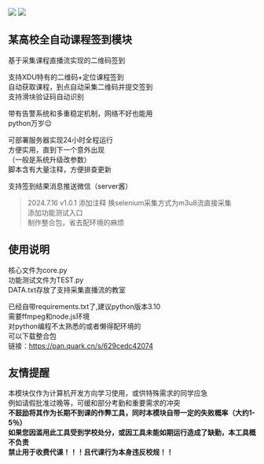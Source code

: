 ![](https://img.shields.io/badge/Python-3.10.1-blue)
![](https://img.shields.io/badge/version-1.0.1-green)
## 某高校全自动课程签到模块
基于采集课程直播流实现的二维码签到  

支持XDU特有的二维码+定位课程签到  
自动获取课程，到点自动采集二维码并提交签到  
支持滑块验证码自动识别

带有告警系统和多重稳定机制，网络不好也能用  
python万岁😌

可部署服务器实现24小时全程运行  
方便实用，直到下一个意外出现  
（一般是系统升级改参数）  
脚本含有大量注释，方便排查更新  

支持签到结果消息推送微信（server酱）  


>2024.7.16 v1.0.1
>添加注释 换selenium采集方式为m3u8流直接采集  
>添加功能测试入口  
>制作整合包，省去配环境的麻烦  


## 使用说明
核心文件为core.py  
功能测试文件为TEST.py  
DATA.txt存放了支持采集直播流的教室

已经自带requirements.txt了,建议python版本3.10  
需要ffmpeg和node.js环境  
对python编程不太熟悉的或者懒得配环境的  
可以下载整合包  
链接：https://pan.quark.cn/s/629cedc42074

## 友情提醒
本模块仅作为计算机开发方向学习使用，或供特殊需求的同学应急  
例如请假批准过晚等，可缓和部分考勤和重要需求的冲突  
**不鼓励将其作为长期不到课的作弊工具，同时本模块自带一定的失败概率（大约1-5％）**  
**如果您因滥用此工具受到学校处分，或因工具未能如期运行造成了缺勤，本工具概不负责**  
**禁止用于收费代课！！！且代课行为本身违反校规！！**
